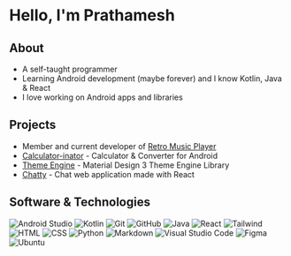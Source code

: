 # Hello, I'm Prathamesh

## About
- A self-taught programmer
- Learning Android development (maybe forever) and I know Kotlin, Java & React
- I love working on Android apps and libraries

## Projects
- Member and current developer of [Retro Music Player](https://github.com/RetroMusicPlayer/RetroMusicPlayer)
- [Calculator-inator](https://github.com/prathameshmm02/Calculator-inator) - Calculator & Converter for Android
- [Theme Engine](https://github.com/prathameshmm02/ThemeEngine) - Material Design 3 Theme Engine Library
- [Chatty](https://github.com/prathameshmm02/Chatty) - Chat web application made with React

## Software & Technologies

![Android Studio](https://img.shields.io/badge/Android--Studio-009462?style=for-the-badge&logo=androidstudio&logoColor=white)
![Kotlin](https://img.shields.io/badge/Kotlin-9644E9?style=for-the-badge&logo=kotlin&logoColor=white)
![Git](https://img.shields.io/badge/GIT-F05032?style=for-the-badge&logo=git&logoColor=white)
![GitHub](https://img.shields.io/badge/GITHUB-181717?style=for-the-badge&logo=github&logoColor=white)
![Java](https://img.shields.io/badge/JAVA-CC781F?style=for-the-badge&logo=java&logoColor=white)
![React](https://img.shields.io/badge/REACT-3776AB?style=for-the-badge&logo=react&logoColor=white)
![Tailwind](https://img.shields.io/badge/TAILWIND-00BEF6?style=for-the-badge&logo=tailwindcss&logoColor=white)
![HTML](https://img.shields.io/badge/HTML5-E34F26?style=for-the-badge&logo=html5&logoColor=white)
![CSS](https://img.shields.io/badge/CSS3-1572B6?style=for-the-badge&logo=css3&logoColor=white)
![Python](https://img.shields.io/badge/PYTHON-3776AB?style=for-the-badge&logo=python&logoColor=white)
![Markdown](https://img.shields.io/badge/MARKDOWN-000000?style=for-the-badge&logo=markdown&logoColor=white)
![Visual Studio Code](https://img.shields.io/badge/VISUAL--STUDIO--CODE-007ACC?style=for-the-badge&logo=visual-studio-code&logoColor=white)
![Figma](https://img.shields.io/badge/FIGMA-FF7261?style=for-the-badge&logo=figma&logoColor=white)
![Ubuntu](https://img.shields.io/badge/UBUNTU-E95420?style=for-the-badge&logo=ubuntu&logoColor=white)
